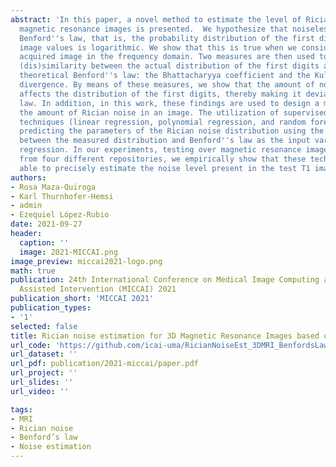 ```yaml
---
abstract: 'In this paper, a novel method to estimate the level of Rician noise in
  magnetic resonance images is presented.  We hypothesize that noiseless images follow
  Benford''s law, that is, the probability distribution of the first digit of the
  image values is logarithmic. We show that this is true when we consider the raw
  acquired image in the frequency domain. Two measures are then used to quantify the
  (dis)similarity between the actual distribution of the first digits and the more
  theoretical Benford''s law: the Bhattacharyya coefficient and the Kullback-Leibler
  divergence. By means of these measures, we show that the amount of noise directly
  affects the distribution of the first digits, thereby making it deviate from Benford''s
  law. In addition, in this work, these findings are used to design a method to estimate
  the amount of Rician noise in an image. The utilization of supervised machine learning
  techniques (linear regression, polynomial regression, and random forest) allows
  predicting the parameters of the Rician noise distribution using the dissimilarity
  between the measured distribution and Benford''s law as the input variable for the
  regression. In our experiments, testing over magnetic resonance images of 75 individuals
  from four different repositories, we empirically show that these techniques are
  able to precisely estimate the noise level present in the test T1 images. '
authors:
- Rosa Maza-Quiroga
- Karl Thurnhofer-Hemsi
- admin
- Ezequiel López-Rubio
date: 2021-09-27
header:
  caption: ''
  image: 2021-MICCAI.png
image_preview: miccai2021-logo.png
math: true
publication: 24th International Conference on Medical Image Computing and Computer
  Assisted Intervention (MICCAI) 2021
publication_short: 'MICCAI 2021'
publication_types:
- '1'
selected: false
title: Rician noise estimation for 3D Magnetic Resonance Images based on Benford's Law
url_code: 'https://github.com/icai-uma/RicianNoiseEst_3DMRI_BenfordsLaw.git'
url_dataset: ''
url_pdf: publication/2021-miccai/paper.pdf
url_project: ''
url_slides: ''
url_video: ''

tags:
- MRI
- Rician noise
- Benford’s law
- Noise estimation 
---
```


